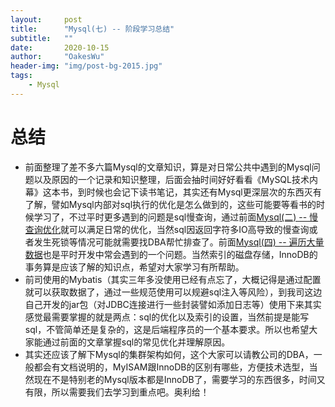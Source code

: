 ```yaml
---
layout:     post
title:      "Mysql(七) -- 阶段学习总结"
subtitle:   ""
date:       2020-10-15
author:     "OakesWu"
header-img: "img/post-bg-2015.jpg"
tags:
    - Mysql
---
```

# 总结
- 前面整理了差不多六篇Mysql的文章知识，算是对日常公共中遇到的Mysql问题以及原因的一个记录和知识整理，后面会抽时间好好看看《MySQL技术内幕》这本书，到时候也会记下读书笔记，其实还有Mysql更深层次的东西灭有了解，譬如Mysql内部对sql执行的优化是怎么做到的，这些可能要等看书的时候学习了，不过平时更多遇到的问题是sql慢查询，通过前面[Mysql(二) -- 慢查询优化](http://www.jianshu.com/p/c80708b415e1)就可以满足日常的优化，当然sql因返回字符多IO高导致的慢查询或者发生死锁等情况可能就需要找DBA帮忙排查了。前面[Mysql(四) -- 遍历大量数据](http://www.jianshu.com/p/83cbdf8a0657)也是平时开发中常会遇到的一个问题。当然索引的磁盘存储，InnoDB的事务算是应该了解的知识点，希望对大家学习有所帮助。
- 前司使用的Mybatis（其实三年多没使用已经有点忘了，大概记得是通过配置就可以获取数据了，通过一些规范使用可以规避sql注入等风险），到我司这边自己开发的jar包（对JDBC连接进行一些封装譬如添加日志等）使用下来其实感觉最需要掌握的就是两点：sql的优化以及索引的设置，当然前提是能写sql，不管简单还是复杂的，这是后端程序员的一个基本要求。所以也希望大家能通过前面的文章掌握sql的常见优化并理解原因。
- 其实还应该了解下Mysql的集群架构如何，这个大家可以请教公司的DBA，一般都会有文档说明的，MyISAM跟InnoDB的区别有哪些，方便技术选型，当然现在不是特别老的Mysql版本都是InnoDB了，需要学习的东西很多，时间又有限，所以需要我们去学习到重点吧。奥利给！